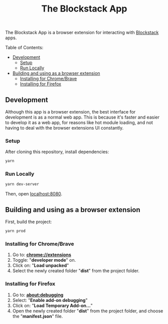<div align="center" style="margin-bottom: 50px;">

# The Blockstack App

</div>

The Blockstack App is a browser extension for interacting with [Blockstack](https://blockstack.org) apps.

Table of Contents:

<!-- TOC depthFrom:2 -->

- [Development](#development)
  - [Setup](#setup)
  - [Run Locally](#run-locally)
- [Building and using as a browser extension](#building-and-using-as-a-browser-extension)
  - [Installing for Chrome/Brave](#installing-for-chromebrave)
  - [Installing for Firefox](#installing-for-firefox)

<!-- /TOC -->

## Development

Although this app is a browser extension, the best interface for development is as a normal web app. This is because it's faster and easier to develop it as a web app, for reasons like hot module loading, and not having to deal with the browser extensions UI constantly.

### Setup

After cloning this repository, install dependencies:

~~~bash
yarn
~~~

### Run Locally

~~~bash
yarn dev-server
~~~

Then, open [localhost:8080](http://localhost:8080).

## Building and using as a browser extension

First, build the project:

~~~bash
yarn prod
~~~

### Installing for Chrome/Brave
1. Go to: [**chrome://extensions**](chrome://extensions)
2. Toggle: "**developer mode**" on.
3. Click on: "**Load unpacked**"
4. Select the newly created folder "**dist**" from the project folder.

### Installing for Firefox
1. Go to: [**about:debugging**](about:debugging)
2. Select: "**Enable add-on debugging**"
3. Click on: "**Load Temporary Add-on…**"
4. Open the newly created folder "**dist**" from the project folder, and choose the "**manifest.json**" file.